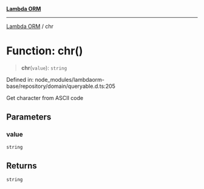 [**Lambda ORM**](../README.md)

***

[Lambda ORM](../README.md) / chr

# Function: chr()

> **chr**(`value`): `string`

Defined in: node\_modules/lambdaorm-base/repository/domain/queryable.d.ts:205

Get character from ASCII code

## Parameters

### value

`string`

## Returns

`string`
